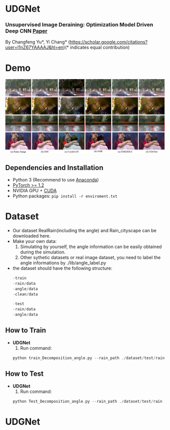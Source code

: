 # UDGNet

### Unsupervised Image Deraining: Optimization Model Driven Deep CNN [Paper](https://owuchangyuo.github.io/files/UDGNet.pdf)
By Changfeng Yu*, Yi Chang* (https://scholar.google.com/citations?user=I1nZ67YAAAAJ&hl=en)(* indicates equal contribution)

# Demo
![Demo](/results/real_result.png)

## Dependencies and Installation

- Python 3 (Recommend to use [Anaconda](https://www.anaconda.com/download/#linux))
- [PyTorch >= 1.2](https://pytorch.org/)
- NVIDIA GPU + [CUDA](https://developer.nvidia.com/cuda-downloads)
- Python packages: `pip install -r enviroment.txt`

# Dataset
- Our dataset RealRain(including the angle) and Rain_cityscape can be downloaded here. 
- Make your own data:
	1. Simulating by yourself, the angle information can be easily obtained during the simulation.
	2. Other sythetic datasets or real image dataset, you need to label the angle informations by ./lib/angle_label.py
- the dataset should have the following structure:
	```c++
	-train
 	-rain/data
 	-angle/data
 	-clean/data
	```  
	```c++
	-test
 	-rain/data
 	-angle/data
	```  

## How to Train
- **UDGNet**
	1. Run command:
	```c++
	python train_Decomposition_angle.py --rain_path ./dataset/test/rain --angle_path ./data/test/angle --clean_path ./data/test/rain --reset 1
	```

## How to Test
- **UDGNet**
	1. Run command:
	```c++
	python Test_Decomposition_angle.py --rain_path ./dataset/test/rain --angle_path ./data/test/angle --clean_path ./data/test/rain --weight_path ./output/real_model/generator_backup.pth
	```





# UDGNet
